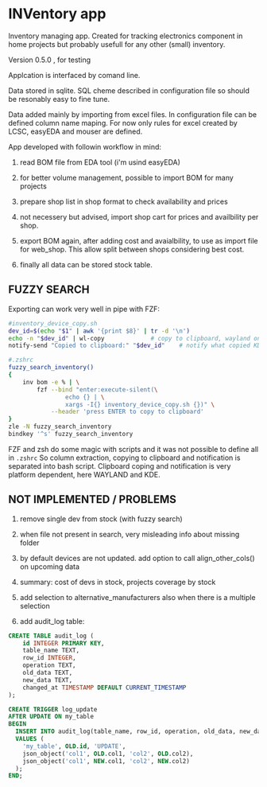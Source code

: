 # INVentory app

Inventory managing app. Created for tracking electronics component in home
projects but probably usefull for any other (small) inventory.

Version 0.5.0 , for testing

Applcation is interfaced by comand line.

Data stored in sqlite. SQL cheme described in configuration file so should
be resonably easy to fine tune.

Data added mainly by importing from excel files. In configuration file can be defined
column name maping. For now only rules for excel created by LCSC, easyEDA and mouser
are defined.

App developed with followin workflow in mind:

1. read BOM file from EDA tool (i'm usind easyEDA)

2. for better volume management, possible to import BOM for many projects

3. prepare shop list in shop format to check availability and prices

4. not necessery but advised, import shop cart for prices and availbility per shop.

5. export BOM again, after adding cost and avaialbility, to use as import file for
web_shop. This allow split between shops considering best cost.

6. finally all data can be stored stock table.

## FUZZY SEARCH

Exporting can work very well in pipe with FZF:

```bash
#inventory_device_copy.sh
dev_id=$(echo "$1" | awk '{print $8}' | tr -d '\n')
echo -n "$dev_id" | wl-copy 			# copy to clipboard, wayland only
notify-send "Copied to clipboard:" "$dev_id"	# notify what copied KDE only

#.zshrc
fuzzy_search_inventory()
{
    inv bom -e % | \
        fzf --bind "enter:execute-silent(\
                echo {} | \
                xargs -I{} inventory_device_copy.sh {})" \
            --header 'press ENTER to copy to clipboard'
}
zle -N fuzzy_search_inventory
bindkey '^s' fuzzy_search_inventory
```

FZF and zsh do some magic with scripts and it was not possible to define all in `.zshrc`
So column extraction, copying to clipboard and notification is separated into
bash script. Clipboard coping and notification is very platform dependent, here
WAYLAND and KDE.

## NOT IMPLEMENTED / PROBLEMS

1. remove single dev from stock (with fuzzy search)

2. when file not present in search, very misleading info about missing folder

3. by default devices are not updated. add option to call align_other_cols()
on upcoming data

4. summary: cost of devs in stock, projects coverage by stock

5. add selection to alternative_manufacturers also when there is a multiple selection

6. add audit_log table:

```sql
CREATE TABLE audit_log (
    id INTEGER PRIMARY KEY,
    table_name TEXT,
    row_id INTEGER,
    operation TEXT,
    old_data TEXT,
    new_data TEXT,
    changed_at TIMESTAMP DEFAULT CURRENT_TIMESTAMP
);

CREATE TRIGGER log_update
AFTER UPDATE ON my_table
BEGIN
  INSERT INTO audit_log(table_name, row_id, operation, old_data, new_data)
  VALUES (
    'my_table', OLD.id, 'UPDATE',
    json_object('col1', OLD.col1, 'col2', OLD.col2),
    json_object('col1', NEW.col1, 'col2', NEW.col2)
  );
END;
```
